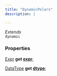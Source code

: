 ```yaml
---
title: "DynamicPolars"
description: |

---
```

*Extends*  
<code>dynamic</code>



### Properties
<dl>
<dt>

<span class="dart-code">[Expr] <strong>get [expr](expr)</strong>;</span>
</dt>
<dt>

<span class="dart-code">[DataType] <strong>get [dtype](dtype)</strong>;</span>
</dt>
</dl>


[Expr]: /reference/classes/expr
[DataType]: /reference/classes/datatype